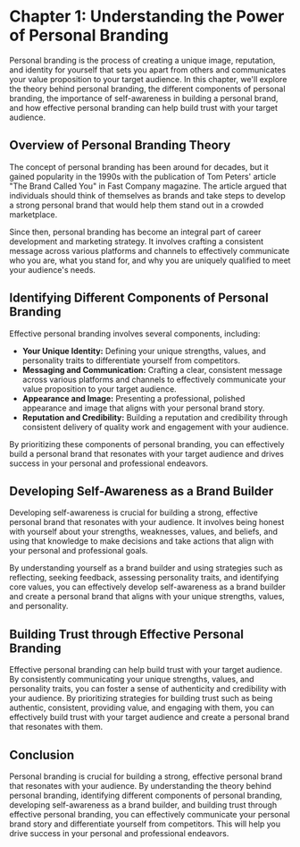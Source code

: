 Chapter 1: Understanding the Power of Personal Branding
=======================================================

Personal branding is the process of creating a unique image, reputation, and identity for yourself that sets you apart from others and communicates your value proposition to your target audience. In this chapter, we'll explore the theory behind personal branding, the different components of personal branding, the importance of self-awareness in building a personal brand, and how effective personal branding can help build trust with your target audience.

Overview of Personal Branding Theory
------------------------------------

The concept of personal branding has been around for decades, but it gained popularity in the 1990s with the publication of Tom Peters' article "The Brand Called You" in Fast Company magazine. The article argued that individuals should think of themselves as brands and take steps to develop a strong personal brand that would help them stand out in a crowded marketplace.

Since then, personal branding has become an integral part of career development and marketing strategy. It involves crafting a consistent message across various platforms and channels to effectively communicate who you are, what you stand for, and why you are uniquely qualified to meet your audience's needs.

Identifying Different Components of Personal Branding
-----------------------------------------------------

Effective personal branding involves several components, including:

* **Your Unique Identity:** Defining your unique strengths, values, and personality traits to differentiate yourself from competitors.
* **Messaging and Communication:** Crafting a clear, consistent message across various platforms and channels to effectively communicate your value proposition to your target audience.
* **Appearance and Image:** Presenting a professional, polished appearance and image that aligns with your personal brand story.
* **Reputation and Credibility:** Building a reputation and credibility through consistent delivery of quality work and engagement with your audience.

By prioritizing these components of personal branding, you can effectively build a personal brand that resonates with your target audience and drives success in your personal and professional endeavors.

Developing Self-Awareness as a Brand Builder
--------------------------------------------

Developing self-awareness is crucial for building a strong, effective personal brand that resonates with your audience. It involves being honest with yourself about your strengths, weaknesses, values, and beliefs, and using that knowledge to make decisions and take actions that align with your personal and professional goals.

By understanding yourself as a brand builder and using strategies such as reflecting, seeking feedback, assessing personality traits, and identifying core values, you can effectively develop self-awareness as a brand builder and create a personal brand that aligns with your unique strengths, values, and personality.

Building Trust through Effective Personal Branding
--------------------------------------------------

Effective personal branding can help build trust with your target audience. By consistently communicating your unique strengths, values, and personality traits, you can foster a sense of authenticity and credibility with your audience. By prioritizing strategies for building trust such as being authentic, consistent, providing value, and engaging with them, you can effectively build trust with your target audience and create a personal brand that resonates with them.

Conclusion
----------

Personal branding is crucial for building a strong, effective personal brand that resonates with your audience. By understanding the theory behind personal branding, identifying different components of personal branding, developing self-awareness as a brand builder, and building trust through effective personal branding, you can effectively communicate your personal brand story and differentiate yourself from competitors. This will help you drive success in your personal and professional endeavors.
